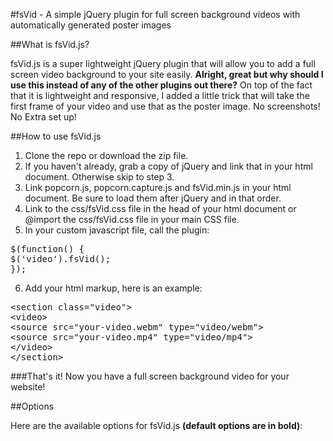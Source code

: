 #fsVid - A simple jQuery plugin for full screen background videos with automatically generated poster images

##What is fsVid.js?

fsVid.js is a super lightweight jQuery plugin that will allow you to add a full screen video background to your site easily. **Alright, great but why should I use this instead of any of the other plugins out there?** On top of the fact that it is lightweight and responsive, I added a little trick that will take the first frame of your video and use that as the poster image. No screenshots! No Extra set up!

##How to use fsVid.js

1.  Clone the repo or download the zip file.
2.  If you haven't already, grab a copy of jQuery and link that in your html document. Otherwise skip to step 3.
3.  Link popcorn.js, popcorn.capture.js and fsVid.min.js in your html document. Be sure to load them after jQuery and in that order.
4.  Link to the css/fsVid.css file in the head of your html document or @import the css/fsVid.css file in your main CSS file.
5.  In your custom javascript file, call the plugin:
<pre>$(function() {<br /><span class="tab">$('video').fsVid();</span><br />});</pre>
6.  Add your html markup, here is an example:
<pre><span><</span><span>section</span> <span>class=</span><span>"video"</span><span>></span><br /><span class="tab"><</span><span>video></span><br /><span class="tab2"><</span><span>source </span><span>src="your-video.webm" type="video/webm"></span><br /><span class="tab2"><</span><span>source </span><span>src="your-video.mp4" type="video/mp4"></span><br /><span class="tab"><</span><span>/video></span><br /><span><</span><span>/section></span></pre>

###That's it! Now you have a full screen background video for your website!

##Options

Here are the available options for fsVid.js **(default options are in bold)**: